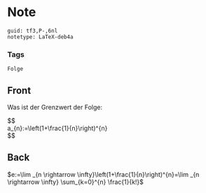# Note
```
guid: tf3,P-,6nl
notetype: LaTeX-deb4a
```

### Tags
```
Folge
```

## Front
Was ist der Grenzwert der Folge:<div>
</div><div>$$<div>a_{n}:=\left(1+\frac{1}{n}\right)^{n}</div><div>$$</div></div>

## Back
$e:=\lim _{n \rightarrow \infty}\left(1+\frac{1}{n}\right)^{n}=\lim _{n \rightarrow \infty} \sum_{k=0}^{n} \frac{1}{k!}$
